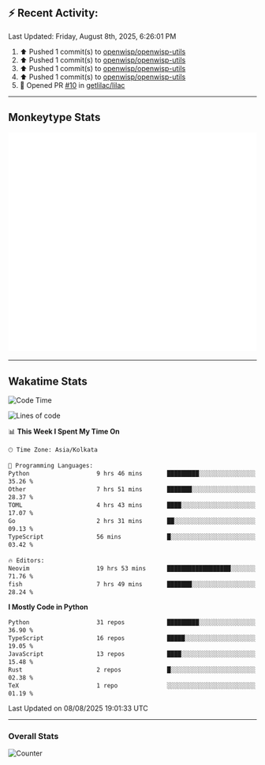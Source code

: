 ## :zap: Recent Activity:
<!--RECENT_ACTIVITY:last_update-->
Last Updated: Friday, August 8th, 2025, 6:26:01 PM
<!--RECENT_ACTIVITY:last_update_end-->
<!--RECENT_ACTIVITY:start-->
1. ⬆️ Pushed 1 commit(s) to [openwisp/openwisp-utils](https://github.com/openwisp/openwisp-utils)<br>
2. ⬆️ Pushed 1 commit(s) to [openwisp/openwisp-utils](https://github.com/openwisp/openwisp-utils)<br>
3. ⬆️ Pushed 1 commit(s) to [openwisp/openwisp-utils](https://github.com/openwisp/openwisp-utils)<br>
4. ⬆️ Pushed 1 commit(s) to [openwisp/openwisp-utils](https://github.com/openwisp/openwisp-utils)<br>
5. 💪 Opened PR [#10](https://github.com/getlilac/lilac/pull/10) in [getlilac/lilac](https://github.com/getlilac/lilac)<br>
<!--RECENT_ACTIVITY:end-->

---

## Monkeytype Stats
<a href="https://monkeytype.com/profile/dhanus">
  <img src="https://raw.githubusercontent.com/Dhanus3133/Dhanus3133/monkeytype/monkeytype-lb.svg" alt="Monkeytype Profile" />
</a>

---

## Wakatime Stats
<!--START_SECTION:waka-->
![Code Time](http://img.shields.io/badge/Code%20Time-2%2C925%20hrs%2019%20mins-blue)

![Lines of code](https://img.shields.io/badge/From%20Hello%20World%20I%27ve%20Written-4.8%20million%20lines%20of%20code-blue)

📊 **This Week I Spent My Time On** 

```text
🕑︎ Time Zone: Asia/Kolkata

💬 Programming Languages: 
Python                   9 hrs 46 mins       █████████░░░░░░░░░░░░░░░░   35.26 % 
Other                    7 hrs 51 mins       ███████░░░░░░░░░░░░░░░░░░   28.37 % 
TOML                     4 hrs 43 mins       ████░░░░░░░░░░░░░░░░░░░░░   17.07 % 
Go                       2 hrs 31 mins       ██░░░░░░░░░░░░░░░░░░░░░░░   09.13 % 
TypeScript               56 mins             █░░░░░░░░░░░░░░░░░░░░░░░░   03.42 % 

🔥 Editors: 
Neovim                   19 hrs 53 mins      ██████████████████░░░░░░░   71.76 % 
fish                     7 hrs 49 mins       ███████░░░░░░░░░░░░░░░░░░   28.24 % 
```

**I Mostly Code in Python** 

```text
Python                   31 repos            █████████░░░░░░░░░░░░░░░░   36.90 % 
TypeScript               16 repos            █████░░░░░░░░░░░░░░░░░░░░   19.05 % 
JavaScript               13 repos            ████░░░░░░░░░░░░░░░░░░░░░   15.48 % 
Rust                     2 repos             █░░░░░░░░░░░░░░░░░░░░░░░░   02.38 % 
TeX                      1 repo              ░░░░░░░░░░░░░░░░░░░░░░░░░   01.19 % 
```




 Last Updated on 08/08/2025 19:01:33 UTC
<!--END_SECTION:waka-->
---

### Overall Stats

<img src="https://moe-counter.glitch.me/get/@Dhanus3133?theme=asoul" alt="Counter" />
